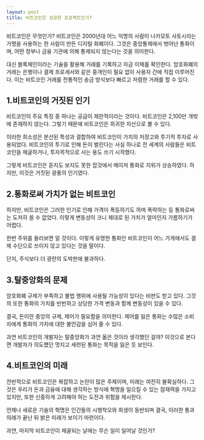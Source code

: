 ```yaml
---
layout: post
title: 비트코인은 성공한 프로젝트인가?
---
```


비트코인은 무엇인가?
비트코인은 2000년대 어느 익명의 사람이 나카모토 사토시라는 가명을 사용하는 한 사람이 만든 디지털 화폐이다. 그것은 중앙통제에서 벗어난 통화이며, 어떤 정부나 금융 기관에 의해 통제되지 않는다는 것을 의미한다. 

대신 블록체인이라는 기술을 활용해 거래를 기록하고 자금 이체를 확인한다.
암호화폐의 거래는 은행이나 결제 프로세서와 같은 중개인이 필요 없이 사용자 간에 직접 이루어진다. 
이는 비트코인 거래를 전통적인 송금 방식보다 빠르고 저렴한 거래를 할 수 있다.



<h2>1.비트코인의 거짓된 인기</h2>
비트코인의 주요 특징 중 하나는 공급이 제한적이라는 것이다. 
비트코인은 2,100만 개밖에 존재하지 않는다. 그렇기 때문에 비트코인은 희귀한 자산으로 볼 수 있다.  

이러한 희소성은 분산된 특성과 결합하여 비트코인이 가치의 저장고와 투기적 투자로 사용되었다.
비트코인의 투기로 인해 돈이 벌린다는 사실 하나로 전 세계의 사람들은 비트코인을 채굴하거나, 투자목적으로 사는 용도 쓰기 시작했다.

그렇게 비트코인은 듣지도 보지도 못한 잡것에서 메이저 통화로 지위가 상승하였다.
하지만, 이것은 거짓된 광풍의 인기였다. 



<h2>2.통화로써 가치가 없는 비트코인</h2>
하지만, 비트코인은 그러한 인기로 인해 가격이 폭등하기도 하며 폭락하는 등 통화로써는 도저히 쓸 수 없었다.
이렇게 변동성이 크니 제대로 된 가치가 얼마인지 가름하기가 어렵다.

한번 주위를 둘러보면 알 것이다. 이렇게 유명한 통화인 비트코인이 어느 가게에서도 결제 수단으로 쓰이지 않고 있다는 것을 말이다.

단지, 주식보다 더 광란의 도박판에 불과하다.




<h2>3.탈중앙화의 문제</h2>
암호화폐 규제가 부족하고 불법 행위에 사용될 가능성이 있다는 비판도 받고 있다. 
그것의 또한 통화의 가치를 빈번하고 상당한 가격 변동과 함께 변동성이 있을 수 있다.

결국, 돈이란 중앙의 규제, 제어가 필요함을 의미한다.
제어를 잃은 통화는 수많은 소비자에게 통화의 가치에 대한 불안감을 심어 줄 수 있다.

과연 비트코인의 개발자는 탈중앙화가 과연 옮은 것이라 생각했던 걸까?
이것으로 본다면 개발자가 의도헀던 멋지고 세련된 통화는 목적을 잃은 듯 보인다.




<h2>4.비트코인의 미래</h2>
전반적으로 비트코인은 복잡하고 논란이 많은 주제이며, 미래는 여전히 불확실하다. 
그것은 우리가 돈과 금융에 대해 생각하는 방식에 혁명을 일으킬 수 있는 잠재력을 가지고 있지만, 또한 신중하게 고려해야 하는 도전과 위험을 제시한다.

언제나 새로운 기술의 혁명은 인간들의 시행착오와 희생이 동반되며 결국, 이러한 통과의례가 끝난 뒤 밝은 미래가 보이기 마련이다.

과연, 마지막 비트코인이 채굴되는 날에는 무슨 일이 일어날 것인가? 